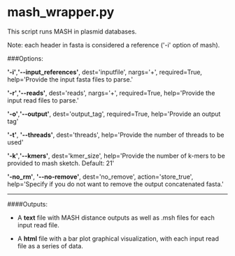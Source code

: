 # mash_wrapper.py

This script runs MASH in plasmid databases.

Note: each header in fasta is considered a reference ('-i' option of mash).

###Options:

**'-i'**,**'--input_references'**, dest='inputfile', nargs='+', required=True, help='Provide the input fasta files to parse.'

**'-r'**,**'--reads'**, dest='reads', nargs='+', required=True, help='Provide the input read files to parse.'	

**'-o'**,**'--output'**, dest='output_tag', required=True, help='Provide an output tag'

**'-t'**, **'--threads'**, dest='threads', help='Provide the number of threads to be used'

**'-k'**,**'--kmers'**, dest='kmer_size', help='Provide the number of k-mers to be provided to mash sketch. Default: 21'

**'-no_rm'**, **'--no-remove'**, dest='no_remove', action='store_true', help='Specify if you do not want to remove the output concatenated fasta.'


---

####Outputs:

* A **text** file with MASH distance outputs as well as .msh files for each input read file.

* A **html** file with a bar plot graphical visualization, with each input read file as a series of data.

